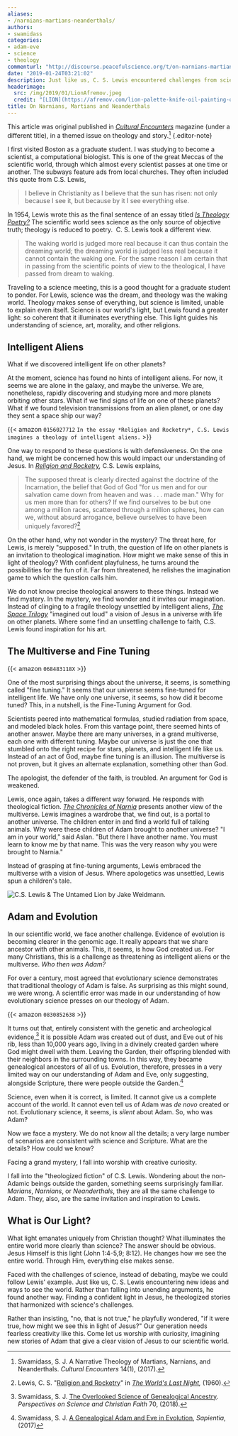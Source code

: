 ```yaml
---
aliases:
- /narnians-martians-neanderthals/
authors:
- swamidass
categories:
- adam-eve
- science
- theology
commenturl: "http://discourse.peacefulscience.org/t/on-narnians-martians-and-neanderthals/4041"
date: "2019-01-24T03:21:02"
description: Just like us, C. S. Lewis encountered challenges from science. Rather than falling into unending arguments, he found a better way.
headerimage:
  src: /img/2019/01/LionAfremov.jpeg
  credit: "[LION](https://afremov.com/lion-palette-knife-oil-painting-on-canvas-by-leonid-afremov-size-30-x24-75cm-x-60cm-11321642-offer.html) by Leonid Afremov"
title: On Narnians, Martians and Neanderthals
---
```



This article was original published in *[Cultural Encounters](http://www.culturalencountersjournal.com/)* magazine (under a different title), in a themed issue on theology and story.[^4] 
{.editor-note}


I first visited Boston as a graduate student. I was studying to become a scientist, a computational biologist. This is one of the great Meccas of the scientific world, through which almost every scientist passes at one time or another. The subways feature ads from local churches. They often included this quote from C.S. Lewis,

> I believe in Christianity as I believe that the sun has risen: not only because I see it, but because by it I see everything else.

In 1954, Lewis wrote this as the final sentence of an essay titled *[Is Theology Poetry?](http://www.samizdat.qc.ca/arts/lit/Theology=Poetry_CSL.pdf)*  The scientific world sees science as the only source of objective truth; theology is reduced to poetry.  C. S. Lewis took a different view.

> The waking world is judged more real because it can thus contain the dreaming world; the dreaming world is judged less real because it cannot contain the waking one. For the same reason I am certain that in passing from the scientific points of view to the theological, I have passed from dream to waking.

Traveling to a science meeting, this is a good thought for a graduate student to ponder. For Lewis, science was the dream, and theology was the waking world. Theology makes sense of everything, but science is limited, unable to explain even itself. Science is our world's light, but Lewis found a greater light: so coherent that it illuminates everything else. This light guides his understanding of science, art, morality, and other religions.

## Intelligent Aliens

What if we discovered intelligent life on other planets?

At the moment, science has found no hints of intelligent aliens. For now, it seems we are alone in the galaxy, and maybe the universe. We are, nonetheless, rapidly discovering and studying more and more planets orbiting other stars. What if we find signs of life on one of these planets? What if we found television transmissions from an alien planet, or one day they sent a space ship our way?

{{< amazon `0156027712` `In the essay *Religion and Rocketry*, C.S. Lewis imagines a theology of intelligent aliens.` >}} 

One way to respond to these questions is with defensiveness. On the one hand, we might be concerned how this would impact our understanding of Jesus. In *[Religion and Rocketry](https://www.amazon.com/dp/0156027712/),* C.S. Lewis explains,

> The supposed threat is clearly directed against the doctrine of the Incarnation, the belief that God of God "for us men and for our salvation came down from heaven and was . . . made man." Why for us men more than for others? If we find ourselves to be but one among a million races, scattered through a million spheres, how can we, without absurd arrogance, believe ourselves to have been uniquely favored?[^1] 


On the other hand, why not wonder in the mystery? The threat here, for Lewis, is merely "supposed." In truth, the question of life on other planets is an invitation to theological imagination. How might we make sense of this in light of theology? With confident playfulness, he turns around the possibilities for the fun of it. Far from threatened, he relishes the imagination game to which the question calls him.


We do not know precise theological answers to these things. Instead we find mystery. In the mystery, we find wonder and it invites our imagination. Instead of clinging to a fragile theology unsettled by intelligent aliens, *[The Space Trilogy](https://www.amazon.com/Space-Trilogy-C-S-Lewis/dp/068483118X/)* "imagined out loud" a vision of Jesus in a universe with life on other planets. Where some find an unsettling challenge to faith, C.S. Lewis found inspiration for his art.

## The Multiverse and Fine Tuning


{{< amazon `068483118X` >}}

One of the most surprising things about the universe, it seems, is something called "fine tuning." It seems that our universe seems fine-tuned for intelligent life. We have only one universe, it seems, so how did it become tuned? This, in a nutshell, is the Fine-Tuning Argument for God.

Scientists peered into mathematical formulas, studied radiation from space, and modeled black holes. From this vantage point, there seemed hints of another answer. Maybe there are many universes, in a grand multiverse, each one with different tuning. Maybe our universe is just the one that stumbled onto the right recipe for stars, planets, and intelligent life like us. Instead of an act of God, maybe fine tuning is an illusion. The multiverse is not proven, but it gives an alternate explanation, something other than God.

The apologist, the defender of the faith, is troubled. An argument for God is weakened.


Lewis, once again, takes a different way forward. He responds with theological fiction. *[The Chronicles of Narnia](https://www.amazon.com/Chronicles-Narnia-Boxed-Set/dp/0064471195/)* presents another view of the multiverse. Lewis imagines a wardrobe that, we find out, is a portal to another universe. The children enter in and find a world full of talking animals. Why were these children of Adam brought to another universe? "I am in your world," said Aslan. "But there I have another name. You must learn to know me by that name. This was the very reason why you were brought to Narnia." 

Instead of grasping at fine-tuning arguments, Lewis embraced the multiverse with a vision of Jesus. Where apologetics was unsettled, Lewis spun a children's tale.

![*[C.S. Lewis & The Untamed Lion](https://www.jakeweidmann.com/products/the-untamed-lion)* by Jake Weidmann.](/img/2019/01/lewislion.jpg)

## Adam and Evolution

In our scientific world, we face another challenge. Evidence of evolution is becoming clearer in the genomic age. It really appears that we share ancestor with other animals. This, it seems, is how God created us. For many Christians, this is a challenge as threatening as intelligent aliens or the multiverse. *Who then was Adam?* 

For over a century, most agreed that evolutionary science demonstrates that traditional theology of Adam is false. As surprising as this might sound, we were wrong. A scientific error was made in our understanding of how evolutionary science presses on our theology of Adam.

{{< amazon `0830852638` >}}

It turns out that, entirely consistent with the genetic and archeological evidence,[^2] it is possible Adam was created out of dust, and Eve out of his rib, less than 10,000 years ago, living in a divinely created garden where God might dwell with them. Leaving the Garden, their offspring blended with their neighbors in the surrounding towns. In this way, they became genealogical ancestors of all of us. Evolution, therefore, presses in a very limited way on our understanding of Adam and Eve, only suggesting, alongside Scripture, there were people outside the Garden.[^3]

Science, even when it is correct, is limited. It cannot give us a complete account of the world. It cannot even tell us of Adam was *de novo* created or not. Evolutionary science, it seems, is *silent* about Adam. So, who was Adam?

Now we face a mystery. We do not know all the details; a very large number of scenarios are consistent with science and Scripture. What are the details? How could we know?

Facing a grand mystery, I fall into worship with creative curiosity.

I fall into the "theologized fiction" of C.S. Lewis. Wondering about the non-Adamic beings outside the garden, something seems surprisingly familiar. *Marians*, *Narnians*, or *Neanderthals*, they are all the same challenge to Adam. They, also, are the same invitation and inspiration to Lewis.

## What is Our Light?

What light emanates uniquely from Christian thought? What illuminates the entire world more clearly than science? The answer should be obvious. Jesus Himself is this light (John 1:4-5,9; 8:12). He changes how we see the entire world. Through Him, everything else makes sense.

Faced with the challenges of science, instead of debating, maybe we could follow Lewis' example. Just like us, C. S. Lewis encountering new ideas and ways to see the world. Rather than falling into unending arguments, he found another way. Finding a confident light in Jesus, he theologized stories that harmonized with science's challenges.

Rather than insisting, "no, that is not true," he playfully wondered, "if it were true, how might we see this in light of Jesus?" Our generation needs fearless creativity like this. Come let us worship with curiosity, imagining new stories of Adam that give a clear vision of Jesus to our scientific world.



[^1]:  Lewis, C. S. "[Religion and Rocketry](https://archive.org/stream/worldslastnighta012859mbp/worldslastnighta012859mbp_djvu.txt)" in *[The World's Last Night](https://www.amazon.com/Worlds-Last-Night-Other-Essays/dp/0156027712),* (1960).

[^2]:  Swamidass, S. J. [The Overlooked Science of Genealogical Ancestry](https://www.asa3.org/ASA/PSCF/2018/PSCF3-18Swamidass.pdf). *Perspectives on Science and Christian Faith* 70, (2018).

[^3]:  Swamidass, S. J. [A Genealogical Adam and Eve in Evolution](http://henrycenter.tiu.edu/2017/06/a-genealogical-adam-and-eve-in-evolution/), *Sapientia*, (2017)

[^4]: Swamidass, S. J. A Narrative Theology of Martians, Narnians, and Neanderthals. *Cultural Encounters* 14(1), (2017).
